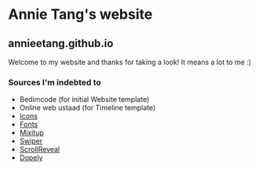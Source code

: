 # Annie Tang's website

## annieetang.github.io

Welcome to my website and thanks for taking a look! It means a lot to me :)

### Sources I'm indebted to

* Bedimcode (for initial Website template)
* Online web ustaad (for Timeline template)
* [Icons](https://boxicons.com/)
* [Fonts](https://fonts.google.com/)
* [Mixitup](https://www.kunkalabs.com/mixitup/)
* [Swiper](https://swiperjs.com/)
* [ScrollReveal](https://scrollrevealjs.org/)
* [Dopely](https://colors.dopely.top/color-pedia)
